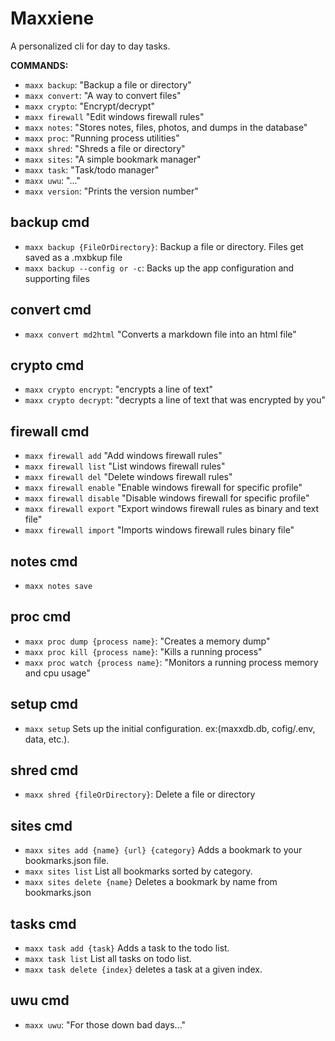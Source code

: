 # Maxxiene

A personalized cli for day to day tasks.

**COMMANDS:**
- `maxx backup`: "Backup a file or directory"
- `maxx convert`: "A way to convert files"
- `maxx crypto`: "Encrypt/decrypt"
- `maxx firewall` "Edit windows firewall rules"
- `maxx notes`: "Stores notes, files, photos, and dumps in the database"
- `maxx proc`: "Running process utilities"
- `maxx shred`: "Shreds a file or directory"
- `maxx sites`: "A simple bookmark manager"
- `maxx task`: "Task/todo manager"
- `maxx uwu`: "..."
- `maxx version`: "Prints the version number"


## backup cmd
- `maxx backup {FileOrDirectory}`: Backup a file or directory. Files get saved as a .mxbkup file
- `maxx backup --config or -c`: Backs up the app configuration and supporting files

## convert cmd
- `maxx convert md2html` "Converts a markdown file into an html file"

## crypto cmd
- `maxx crypto encrypt`: "encrypts a line of text"
- `maxx crypto decrypt`: "decrypts a line of text that was encrypted by you"

## firewall cmd
- `maxx firewall add` "Add windows firewall rules"
- `maxx firewall list` "List windows firewall rules"
- `maxx firewall del` "Delete windows firewall rules"
- `maxx firewall enable` "Enable windows firewall for specific profile"
- `maxx firewall disable` "Disable windows firewall for specific profile"
- `maxx firewall export` "Export windows firewall rules as binary and text file"
- `maxx firewall import` "Imports windows firewall rules binary file"

## notes cmd
- `maxx notes save`

## proc cmd
- `maxx proc dump {process name}`: "Creates a memory dump"
- `maxx proc kill {process name}`: "Kills a running process"
- `maxx proc watch {process name}`: "Monitors a running process memory and cpu usage"

## setup cmd
- `maxx setup` Sets up the initial configuration. ex:(maxxdb.db, cofig/.env, data, etc.).

## shred cmd
- `maxx shred {fileOrDirectory}`: Delete a file or directory

## sites cmd
- `maxx sites add {name} {url} {category}` Adds a bookmark to your bookmarks.json file.
- `maxx sites list` List all bookmarks sorted by category.
- `maxx sites delete {name}` Deletes a bookmark by name from bookmarks.json 

## tasks cmd
- `maxx task add {task}` Adds a task to the todo list.
- `maxx task list` List all tasks on todo list.
- `maxx task delete {index}` deletes a task at a given index.

## uwu cmd
- `maxx uwu`: "For those down bad days..."
